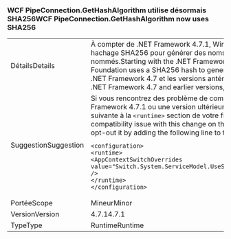 ### <a name="wcf-pipeconnectiongethashalgorithm-now-uses-sha256"></a><span data-ttu-id="53323-101">WCF PipeConnection.GetHashAlgorithm utilise désormais SHA256</span><span class="sxs-lookup"><span data-stu-id="53323-101">WCF PipeConnection.GetHashAlgorithm now uses SHA256</span></span>

|   |   |
|---|---|
|<span data-ttu-id="53323-102">Détails</span><span class="sxs-lookup"><span data-stu-id="53323-102">Details</span></span>|<span data-ttu-id="53323-103">À compter de .NET Framework 4.7.1, Windows Communication Foundation utilise un hachage SHA256 pour générer des noms aléatoires pour les canaux nommés.</span><span class="sxs-lookup"><span data-stu-id="53323-103">Starting with the .NET Framework 4.7.1, Windows Communication Foundation uses a SHA256 hash to generate random names for named pipes.</span></span> <span data-ttu-id="53323-104">Dans le .NET Framework 4.7 et les versions antérieures, il utilisé par le hachage SHA1.</span><span class="sxs-lookup"><span data-stu-id="53323-104">In the .NET Framework 4.7 and earlier versions, it used a SHA1 hash.</span></span>|
|<span data-ttu-id="53323-105">Suggestion</span><span class="sxs-lookup"><span data-stu-id="53323-105">Suggestion</span></span>|<span data-ttu-id="53323-106">Si vous rencontrez des problème de compatibilité avec cette modification sur le .NET Framework 4.7.1 ou une version ultérieure, vous pouvez annuler il en ajoutant la ligne suivante à la <code>&lt;runtime&gt;</code> section de votre fichier app.config :</span><span class="sxs-lookup"><span data-stu-id="53323-106">If you run into compatibility issue with this change on the .NET Framework 4.7.1 or later, you can opt-out it by adding the following line to the <code>&lt;runtime&gt;</code> section of your app.config file:</span></span><pre><code class="language-xml">&lt;configuration&gt;&#13;&#10;&lt;runtime&gt;&#13;&#10;&lt;AppContextSwitchOverrides value=&quot;Switch.System.ServiceModel.UseSha1InPipeConnectionGetHashAlgorithm=true&quot; /&gt;&#13;&#10;&lt;/runtime&gt;&#13;&#10;&lt;/configuration&gt;&#13;&#10;</code></pre>|
|<span data-ttu-id="53323-107">Portée</span><span class="sxs-lookup"><span data-stu-id="53323-107">Scope</span></span>|<span data-ttu-id="53323-108">Mineur</span><span class="sxs-lookup"><span data-stu-id="53323-108">Minor</span></span>|
|<span data-ttu-id="53323-109">Version</span><span class="sxs-lookup"><span data-stu-id="53323-109">Version</span></span>|<span data-ttu-id="53323-110">4.7.1</span><span class="sxs-lookup"><span data-stu-id="53323-110">4.7.1</span></span>|
|<span data-ttu-id="53323-111">Type</span><span class="sxs-lookup"><span data-stu-id="53323-111">Type</span></span>|<span data-ttu-id="53323-112">Runtime</span><span class="sxs-lookup"><span data-stu-id="53323-112">Runtime</span></span>|

